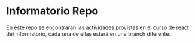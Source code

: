 # Informatorio Repo

En este repo se encontraran las actividades provistas en el curso de react del informatorio, cada una de ellas estará en una branch diferente.